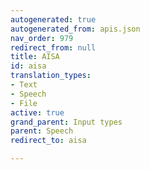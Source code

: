 ```yaml
---
autogenerated: true
autogenerated_from: apis.json
nav_order: 979
redirect_from: null
title: AISA
id: aisa
translation_types:
- Text
- Speech
- File
active: true
grand_parent: Input types
parent: Speech
redirect_to: aisa

---
```


